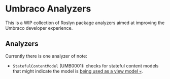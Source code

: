 # Umbraco Analyzers

This is a WIP collection of Roslyn package analyzers aimed at improving the Umbraco developer experience.

## Analyzers

Currently there is one analyzer of note:

- `StatefulContentModel` (UMB0001): checks for stateful content models that might indicate the model is [being used as a view model 💀](https://harrygordon.co.uk/blog/content-model-best-practices/).
